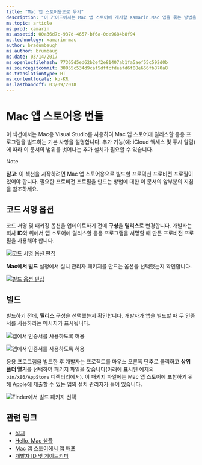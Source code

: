 ```yaml
---
title: "Mac 앱 스토어용으로 묶기"
description: "이 가이드에서는 Mac 앱 스토어에 게시할 Xamarin.Mac 앱을 묶는 방법을 안내합니다."
ms.topic: article
ms.prod: xamarin
ms.assetid: 00a36d7c-937d-4657-bf6a-0de9684b8f94
ms.technology: xamarin-mac
author: bradumbaugh
ms.author: brumbaug
ms.date: 03/14/2017
ms.openlocfilehash: 77365d5ed62b2ef2e81407ab1fa5aef55c592d0b
ms.sourcegitcommit: 30055c534d9caf5dffcfdeafd6f08e666fb870a8
ms.translationtype: HT
ms.contentlocale: ko-KR
ms.lasthandoff: 03/09/2018
---
```

# <a name="bundle-for-mac-app-store"></a>Mac 앱 스토어용 번들

이 섹션에서는 Mac용 Visual Studio를 사용하여 Mac 앱 스토어에 릴리스할 응용 프로그램을 빌드하는 기본 사항을 설명합니다. 추가 기능(예: iCloud 액세스 및 푸시 알림)에 따라 이 문서의 범위를 벗어나는 추가 설치가 필요할 수 있습니다.

> [!NOTE]
>  **참고**: 이 섹션을 시작하려면 Mac 앱 스토어용으로 빌드할 프로덕션 프로비전 프로필이 있어야 합니다. 필요한 프로비전 프로필을 만드는 방법에 대한 이 문서의 앞부분의 지침을 참조하세요.

## <a name="code-signing-options"></a>코드 서명 옵션

코드 서명 및 패키징 옵션을 업데이트하기 전에 **구성**을 **릴리스**로 변경합니다. 개발자는 회사 **ID**와 위에서 앱 스토어에 릴리스할 응용 프로그램을 서명할 때 만든 프로비전 프로필을 사용해야 합니다.

 [![코드 서명 옵션 편집](bundling-images/config02.png "코드 서명 옵션 편집")](bundling-images/config02-large.png#lightbox)

**Mac에서 빌드** 설정에서 설치 관리자 패키지를 만드는 옵션을 선택했는지 확인합니다.

[![빌드 옵션 편집](bundling-images/config03.png "빌드 옵션 편집")](bundling-images/config03-large.png#lightbox)

## <a name="build"></a>빌드

빌드하기 전에, **릴리스** 구성을 선택했는지 확인합니다. 개발자가 앱을 빌드할 때 두 인증서를 사용하라는 메시지가 표시됩니다.

 ![앱에서 인증서를 사용하도록 허용](bundling-images/image62.png "앱에서 인증서를 사용하도록 허용")

 ![앱에서 인증서를 사용하도록 허용](bundling-images/image63.png "앱에서 인증서를 사용하도록 허용")

응용 프로그램을 빌드한 후 개발자는 프로젝트를 마우스 오른쪽 단추로 클릭하고 **상위 폴더 열기**를 선택하여 패키지 파일을 찾습니다(아래에 표시된 예제의 `bin/x86/AppStore` 디렉터리에서).  이 패키지 파일에는 Mac 앱 스토어에 포함하기 위해 Apple에 제출할 수 있는 앱의 설치 관리자가 들어 있습니다.

 ![Finder에서 빌드 패키지 선택](bundling-images/image64.png "Finder에서 빌드 패키지 선택")


## <a name="related-links"></a>관련 링크

- [설치](/visualstudio/mac/installation/)
- [Hello, Mac 샘플](~/mac/get-started/hello-mac.md)
- [Mac 앱 스토어에서 앱 배포](https://developer.apple.com/devcenter/mac/checklist/)
- [개발자 ID 및 게이트키퍼](https://developer.apple.com/resources/developer-id/)
